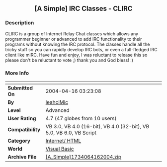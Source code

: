 ﻿<div align="center">

## \[A Simple\] IRC Classes \- CLIRC


</div>

### Description

CLIRC is a group of Internet Relay Chat classes which allows any programmer beginner or advanced to add IRC functionality to their programs without knowing the IRC protocol. The classes handle all the tricky stuff so you can rapidly develop IRC bots, or even a full-fledged IRC client like mIRC. Have fun and enjoy, I was reluctant to release this so please don't be reluctant to vote ;) thank you and God bless! :)
 
### More Info
 


<span>             |<span>
---                |---
**Submitted On**   |2004-04-16 03:23:08
**By**             |[leahciMic](https://github.com/Planet-Source-Code/PSCIndex/blob/master/ByAuthor/leahcimic.md)
**Level**          |Advanced
**User Rating**    |4.7 (47 globes from 10 users)
**Compatibility**  |VB 3\.0, VB 4\.0 \(16\-bit\), VB 4\.0 \(32\-bit\), VB 5\.0, VB 6\.0, VB Script
**Category**       |[Internet/ HTML](https://github.com/Planet-Source-Code/PSCIndex/blob/master/ByCategory/internet-html__1-34.md)
**World**          |[Visual Basic](https://github.com/Planet-Source-Code/PSCIndex/blob/master/ByWorld/visual-basic.md)
**Archive File**   |[\[A\_Simple\]1734064162004\.zip](https://github.com/Planet-Source-Code/leahcimic-a-simple-irc-classes-clirc__1-53190/archive/master.zip)








